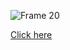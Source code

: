 
![Frame 20](https://github.com/APIDayDehradun/.github/assets/111020648/3d2b2700-e8d0-49fc-9b5d-fded89e07426)

<a href="https://www.github.com/APIDayDehradun/">Click here</a>
